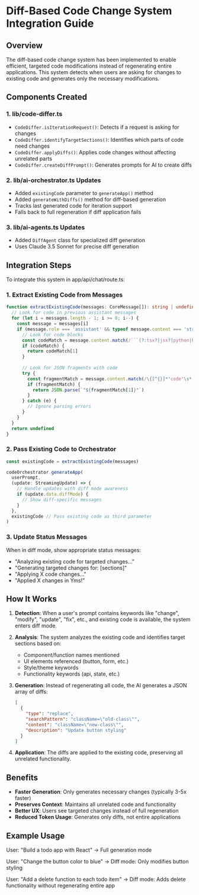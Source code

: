 # Diff-Based Code Change System Integration Guide

## Overview
The diff-based code change system has been implemented to enable efficient, targeted code modifications instead of regenerating entire applications. This system detects when users are asking for changes to existing code and generates only the necessary modifications.

## Components Created

### 1. lib/code-differ.ts
- `CodeDiffer.isIterationRequest()`: Detects if a request is asking for changes
- `CodeDiffer.identifyTargetSections()`: Identifies which parts of code need changes
- `CodeDiffer.applyDiffs()`: Applies code changes without affecting unrelated parts
- `CodeDiffer.createDiffPrompt()`: Generates prompts for AI to create diffs

### 2. lib/ai-orchestrator.ts Updates
- Added `existingCode` parameter to `generateApp()` method
- Added `generateWithDiffs()` method for diff-based generation
- Tracks last generated code for iteration support
- Falls back to full regeneration if diff application fails

### 3. lib/ai-agents.ts Updates
- Added `DiffAgent` class for specialized diff generation
- Uses Claude 3.5 Sonnet for precise diff generation

## Integration Steps

To integrate this system in app/api/chat/route.ts:

### 1. Extract Existing Code from Messages
```typescript
function extractExistingCode(messages: CoreMessage[]): string | undefined {
  // Look for code in previous assistant messages
  for (let i = messages.length - 1; i >= 0; i--) {
    const message = messages[i]
    if (message.role === 'assistant' && typeof message.content === 'string') {
      // Look for code blocks
      const codeMatch = message.content.match(/```(?:tsx?|jsx?|python|html|css)\n([\s\S]+?)\n```/)
      if (codeMatch) {
        return codeMatch[1]
      }
      
      // Look for JSON fragments with code
      try {
        const fragmentMatch = message.content.match(/\{[^{}]*"code"\s*:\s*"([^"]+)"[^{}]*\}/)
        if (fragmentMatch) {
          return JSON.parse(`"${fragmentMatch[1]}"`)
        }
      } catch (e) {
        // Ignore parsing errors
      }
    }
  }
  return undefined
}
```

### 2. Pass Existing Code to Orchestrator
```typescript
const existingCode = extractExistingCode(messages)

codeOrchestrator.generateApp(
  userPrompt, 
  (update: StreamingUpdate) => {
    // Handle updates with diff mode awareness
    if (update.data.diffMode) {
      // Show diff-specific messages
    }
  },
  existingCode // Pass existing code as third parameter
)
```

### 3. Update Status Messages
When in diff mode, show appropriate status messages:
- "Analyzing existing code for targeted changes..."
- "Generating targeted changes for: [sections]"
- "Applying X code changes..."
- "Applied X changes in Yms!"

## How It Works

1. **Detection**: When a user's prompt contains keywords like "change", "modify", "update", "fix", etc., and existing code is available, the system enters diff mode.

2. **Analysis**: The system analyzes the existing code and identifies target sections based on:
   - Component/function names mentioned
   - UI elements referenced (button, form, etc.)
   - Style/theme keywords
   - Functionality keywords (api, state, etc.)

3. **Generation**: Instead of regenerating all code, the AI generates a JSON array of diffs:
   ```json
   [
     {
       "type": "replace",
       "searchPattern": "className=\"old-class\"",
       "content": "className=\"new-class\"",
       "description": "Update button styling"
     }
   ]
   ```

4. **Application**: The diffs are applied to the existing code, preserving all unrelated functionality.

## Benefits

- **Faster Generation**: Only generates necessary changes (typically 3-5x faster)
- **Preserves Context**: Maintains all unrelated code and functionality
- **Better UX**: Users see targeted changes instead of full regeneration
- **Reduced Token Usage**: Generates only diffs, not entire applications

## Example Usage

User: "Build a todo app with React"
→ Full generation mode

User: "Change the button color to blue"
→ Diff mode: Only modifies button styling

User: "Add a delete function to each todo item"
→ Diff mode: Adds delete functionality without regenerating entire app 